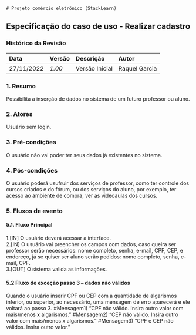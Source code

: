 	# Projeto comércio eletrônico (StackLearn)

## Especificação do caso de uso - Realizar cadastro

### Histórico da Revisão 

|  Data  | Versão | Descrição | Autor |
|:-------|:-------|:----------|:------|
| 27/11/2022 | *1.00* | Versão Inicial  | Raquel Garcia |

### 1. Resumo 

Possibilita a inserção de dados no sistema de um futuro professor ou aluno.

### 2. Atores 

Usuário sem login.

### 3. Pré-condições

O usuário não vai poder ter seus dados já existentes no sistema.

### 4. Pós-condições

O usuário poderá usufruir dos serviços de professor, como ter controle dos cursos criados e do fórum, ou dos serviços do aluno, por exemplo, ter acesso ao ambiente de compra, ver as videoaulas dos cursos.

### 5. Fluxos de evento
#### 5.1. Fluxo Principal  
1.[IN] O usuário deverá acessar a interface.   
2.[IN] O usuário vai preencher os campos com dados, caso queira ser professor serão necessários: nome completo, senha, e-mail, CPF, CEP, e endereço, já se quiser ser aluno serão pedidos: nome completo, senha, e-mail, CPF.     
3.[OUT] O sistema valida as informações.   

#### 5.2 Fluxo de exceção passo 3 – dados não válidos
Quando o usuário inserir CPF ou CEP com a quantidade de algarismos inferior, ou superior, ao necessário, uma mensagem de erro aparecerá e ele voltará ao passo 3.
#Mensagem1) “CPF não válido. Insira outro valor com mais/menos x algarismos.”
#Mensagem2) “CEP não válido. Insira outro valor com mais/menos x algarismos.”
#Mensagem3) “CPF e CEP não válidos. Insira outro valor.”

